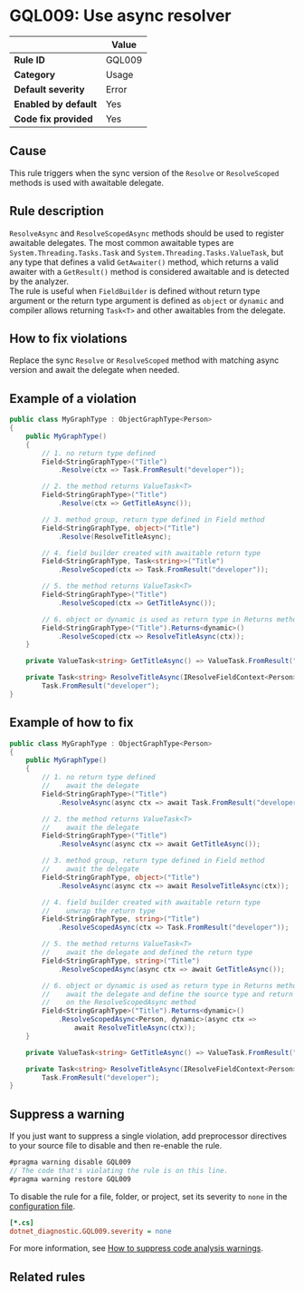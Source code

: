 # GQL009: Use async resolver

|                        | Value  |
| ---------------------- | ------ |
| **Rule ID**            | GQL009 |
| **Category**           | Usage  |
| **Default severity**   | Error  |
| **Enabled by default** | Yes    |
| **Code fix provided**  | Yes    |

## Cause

This rule triggers when the sync version of the `Resolve` or `ResolveScoped`
methods is used with awaitable delegate.

## Rule description

`ResolveAsync` and `ResolveScopedAsync` methods should be used to register
awaitable delegates. The most common awaitable types are
`System.Threading.Tasks.Task` and `System.Threading.Tasks.ValueTask`, but any
type that defines a valid `GetAwaiter()` method, which returns a valid awaiter
with a `GetResult()` method is considered awaitable and is detected by the
analyzer.  
The rule is useful when `FieldBuilder` is defined without return type argument
or the return type argument is defined as `object` or `dynamic` and compiler
allows returning `Task<T>` and other awaitables from the delegate.

## How to fix violations

Replace the sync `Resolve` or `ResolveScoped` method with matching async version
and await the delegate when needed.

## Example of a violation

```c#
public class MyGraphType : ObjectGraphType<Person>
{
    public MyGraphType()
    {
        // 1. no return type defined
        Field<StringGraphType>("Title")
            .Resolve(ctx => Task.FromResult("developer"));

        // 2. the method returns ValueTask<T>
        Field<StringGraphType>("Title")
            .Resolve(ctx => GetTitleAsync());

        // 3. method group, return type defined in Field method
        Field<StringGraphType, object>("Title")
            .Resolve(ResolveTitleAsync);

        // 4. field builder created with awaitable return type
        Field<StringGraphType, Task<string>>("Title")
            .ResolveScoped(ctx => Task.FromResult("developer"));

        // 5. the method returns ValueTask<T>
        Field<StringGraphType>("Title")
            .ResolveScoped(ctx => GetTitleAsync());

        // 6. object or dynamic is used as return type in Returns method
        Field<StringGraphType>("Title").Returns<dynamic>()
            .ResolveScoped(ctx => ResolveTitleAsync(ctx));
    }

    private ValueTask<string> GetTitleAsync() => ValueTask.FromResult("developer");

    private Task<string> ResolveTitleAsync(IResolveFieldContext<Person> ctx) =>
        Task.FromResult("developer");
}
```

## Example of how to fix

```c#
public class MyGraphType : ObjectGraphType<Person>
{
    public MyGraphType()
    {
        // 1. no return type defined
        //    await the delegate
        Field<StringGraphType>("Title")
            .ResolveAsync(async ctx => await Task.FromResult("developer"));

        // 2. the method returns ValueTask<T>
        //    await the delegate
        Field<StringGraphType>("Title")
            .ResolveAsync(async ctx => await GetTitleAsync());

        // 3. method group, return type defined in Field method
        //    await the delegate
        Field<StringGraphType, object>("Title")
            .ResolveAsync(async ctx => await ResolveTitleAsync(ctx));

        // 4. field builder created with awaitable return type
        //    unwrap the return type
        Field<StringGraphType, string>("Title")
            .ResolveScopedAsync(ctx => Task.FromResult("developer"));

        // 5. the method returns ValueTask<T>
        //    await the delegate and defined the return type
        Field<StringGraphType, string>("Title")
            .ResolveScopedAsync(async ctx => await GetTitleAsync());

        // 6. object or dynamic is used as return type in Returns method
        //    await the delegate and define the source type and return type
        //    on the ResolveScopedAsync method
        Field<StringGraphType>("Title").Returns<dynamic>()
            .ResolveScopedAsync<Person, dynamic>(async ctx =>
                await ResolveTitleAsync(ctx));
    }

    private ValueTask<string> GetTitleAsync() => ValueTask.FromResult("developer");

    private Task<string> ResolveTitleAsync(IResolveFieldContext<Person> ctx) =>
        Task.FromResult("developer");
}
```

## Suppress a warning

If you just want to suppress a single violation, add preprocessor directives to
your source file to disable and then re-enable the rule.

```csharp
#pragma warning disable GQL009
// The code that's violating the rule is on this line.
#pragma warning restore GQL009
```

To disable the rule for a file, folder, or project, set its severity to `none`
in the
[configuration file](https://learn.microsoft.com/en-us/dotnet/fundamentals/code-analysis/configuration-files).

```ini
[*.cs]
dotnet_diagnostic.GQL009.severity = none
```

For more information, see
[How to suppress code analysis warnings](https://learn.microsoft.com/en-us/dotnet/fundamentals/code-analysis/suppress-warnings).

## Related rules
